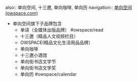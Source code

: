 also:: 单向空间, 十三邀, 单向咖啡, 单向历
navigation:: [单向空间 (owspace.com)](https://www.owspace.com/)

  - 单向空间旗下子品牌包含
    - 单读（全媒体出版品牌） #owspace/read
    - 十三邀（精品人文视频栏目）
    - OWSPACE(精品文化生活用品品牌）
    - 单向咖啡
    - 十三邀小酒馆
    - 单向街书店文学节
    - 单向街书店文学奖
    - 单向历 #owspace/calendar